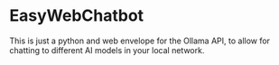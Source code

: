 # EasyWebChatbot
This is just a python and web envelope for the Ollama API, to allow for chatting to different AI models in your local network.
